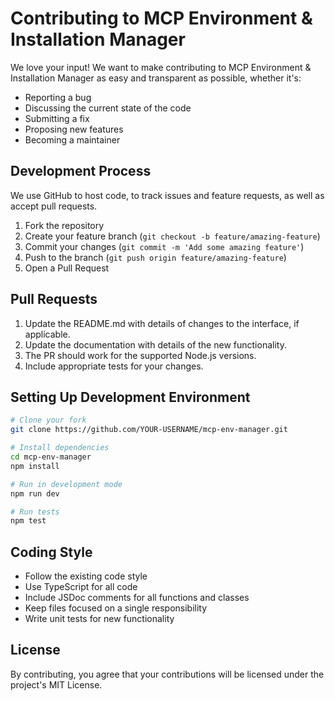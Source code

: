 # Contributing to MCP Environment & Installation Manager

We love your input! We want to make contributing to MCP Environment & Installation Manager as easy and transparent as possible, whether it's:

- Reporting a bug
- Discussing the current state of the code
- Submitting a fix
- Proposing new features
- Becoming a maintainer

## Development Process

We use GitHub to host code, to track issues and feature requests, as well as accept pull requests.

1. Fork the repository
2. Create your feature branch (`git checkout -b feature/amazing-feature`)
3. Commit your changes (`git commit -m 'Add some amazing feature'`)
4. Push to the branch (`git push origin feature/amazing-feature`)
5. Open a Pull Request

## Pull Requests

1. Update the README.md with details of changes to the interface, if applicable.
2. Update the documentation with details of the new functionality.
3. The PR should work for the supported Node.js versions.
4. Include appropriate tests for your changes.

## Setting Up Development Environment

```bash
# Clone your fork
git clone https://github.com/YOUR-USERNAME/mcp-env-manager.git

# Install dependencies
cd mcp-env-manager
npm install

# Run in development mode
npm run dev

# Run tests
npm test
```

## Coding Style

- Follow the existing code style
- Use TypeScript for all code
- Include JSDoc comments for all functions and classes
- Keep files focused on a single responsibility
- Write unit tests for new functionality

## License

By contributing, you agree that your contributions will be licensed under the project's MIT License. 

